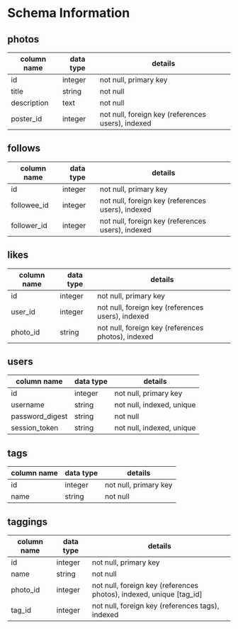 # Schema Information

## photos
column name | data type | details
------------|-----------|-----------------------
id          | integer   | not null, primary key
title       | string    | not null
description | text      | not null
poster_id   | integer   | not null, foreign key (references users), indexed

## follows
column name | data type | details
------------|-----------|-----------------------
id          | integer   | not null, primary key
followee_id   | integer   | not null, foreign key (references users), indexed
follower_id   | integer   | not null, foreign key (references users), indexed

## likes
column name | data type | details
------------|-----------|-----------------------
id          | integer   | not null, primary key
user_id     | integer   | not null, foreign key (references users), indexed
photo_id     | string    | not null, foreign key (references photos), indexed

## users
column name     | data type | details
----------------|-----------|-----------------------
id              | integer   | not null, primary key
username        | string    | not null, indexed, unique
password_digest | string    | not null
session_token   | string    | not null, indexed, unique

## tags
column name | data type | details
------------|-----------|-----------------------
id          | integer   | not null, primary key
name        | string    | not null

## taggings
column name | data type | details
------------|-----------|-----------------------
id          | integer   | not null, primary key
name        | string    | not null
photo_id     | integer   | not null, foreign key (references photos), indexed, unique [tag_id]
tag_id      | integer   | not null, foreign key (references tags), indexed
